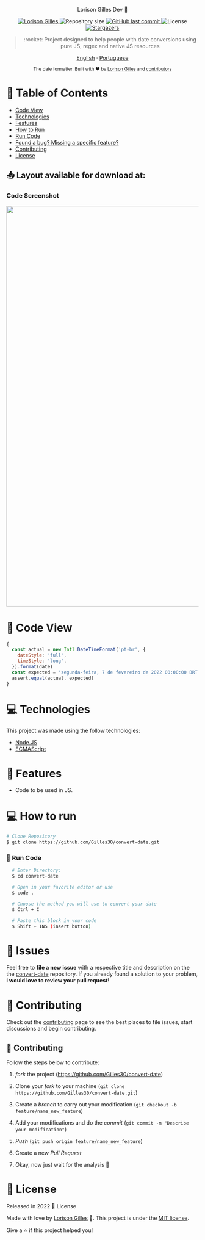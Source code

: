 <p align="center"> Lorison Gilles Dev 🚀</p>

<p align="center">	
   <a href="https://www.linkedin.com/in/lorison-gilles/">
      <img alt="Lorison Gilles" src="https://img.shields.io/badge/-LorisonGilles-8257E5?style=flat&logo=Linkedin&logoColor=white" />
   </a>
  <img alt="Repository size" src="https://img.shields.io/github/repo-size/Gilles30/convert-date?color=774DD6">

  <a href="https://github.com/Gilles30/convert-date/commits/main">
    <img alt="GitHub last commit" src="https://img.shields.io/github/last-commit/Gilles30/convert-date?color=774DD6">
  </a> 
  <img alt="License" src="https://img.shields.io/badge/license-MIT-8257E5">
  <a href="https://github.com/Gilles30/convert-date/stargazers">
    <img alt="Stargazers" src="https://img.shields.io/github/stars/Gilles30/convert-date?color=8257E5&logo=github">
  </a>
</p>

> <p align="center"> :rocket: Project designed to help people with date conversions using pure JS, regex and native JS resources </p>

<p align="center">
    <a href="README.md">English</a>
    ·
    <a href="README-pt.md">Portuguese</a>
 </p>

<div align="center">
  <sub>The date formatter. Built with ❤︎ by
    <a href="https://github.com/Gilles30">Lorison Gilles</a> and
    <a href="https://github.com/Gilles30/convert-date/">
      contributors
    </a>
  </sub>
</div>

# :pushpin: Table of Contents

- [Code View](#eyes-code-view)
- [Technologies](#computer-technologies)
- [Features](#rocket-features)
- [How to Run](#computer-how-to-run)
- [Run Code](#rocket-run-code)
- [Found a bug? Missing a specific feature?](#bug-issues)
- [Contributing](#tada-contributing)
- [License](#closed_book-license)

<h2 align="left"> 📥 Layout available for download at: </h2>

### Code Screenshot

<div>
   <img src="./assets/images/capa.png" width="1050px">
</div>

# :eyes: Code View

```javascript
{
  const actual = new Intl.DateTimeFormat('pt-br', {
    dateStyle: 'full',
    timeStyle: 'long',
  }).format(date)
  const expected = 'segunda-feira, 7 de fevereiro de 2022 00:00:00 BRT'
  assert.equal(actual, expected)
}
```

# :computer: Technologies

This project was made using the follow technologies:

- [Node.JS](https://nodejs.org/en/)
- [ECMAScript](https://developer.mozilla.org/pt-BR/docs/Web/JavaScript)

# :rocket: Features

- Code to be used in JS.

# :computer: How to run

```bash
# Clone Repository
$ git clone https://github.com/Gilles30/convert-date.git
```

### :rocket: Run Code

```bash
  # Enter Directory:
  $ cd convert-date

  # Open in your favorite editor or use
  $ code .

  # Choose the method you will use to convert your date
  $ Ctrl + C

  # Paste this block in your code
  $ Shift + INS (insert button)

```

# :bug: Issues

Feel free to **file a new issue** with a respective title and description on the the [convert-date](https://github.com/Gilles30/convert-date/issues) repository. If you already found a solution to your problem, **i would love to review your pull request**!

# :tada: Contributing

Check out the [contributing](./CONTRIBUTING.md) page to see the best places to file issues, start discussions and begin contributing.

## 🤝 Contributing

Follow the steps below to contribute:

1. _fork_ the project (<https://github.com/Gilles30/convert-date>)

2. Clone your _fork_ to your machine (`git clone https://github.com/Gilles30/convert-date.git`)

3. Create a _branch_ to carry out your modification (`git checkout -b feature/name_new_feature`)

4. Add your modifications and do the _commit_ (`git commit -m "Describe your modification"`)

5. _Push_ (`git push origin feature/name_new_feature`)

6. Create a new _Pull Request_

7. Okay, now just wait for the analysis 🚀

# :closed_book: License

Released in 2022 :closed_book: License

Made with love by [Lorison Gilles](https://vercel.com/gilles30) 🚀.
This project is under the [MIT license](./LICENSE).

Give a ⭐️ if this project helped you!
